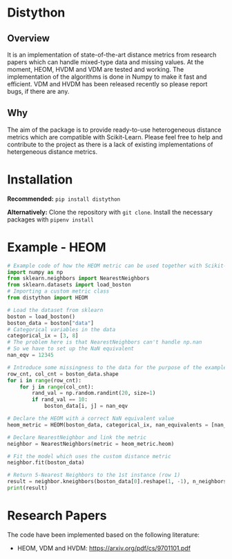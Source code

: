 # Distython
## Overview
It is an implementation of state-of-the-art distance metrics from research papers which can handle mixed-type data and missing values. At the moment, HEOM, HVDM and VDM are tested and working. The implementation of the algorithms is done in Numpy to make it fast and efficient. VDM and HVDM has been released recently so please report bugs, if there are any.
## Why
The aim of the package is to provide ready-to-use heterogeneous distance metrics which are compatible with Scikit-Learn.
Please feel free to help and contribute to the project as there is a lack of existing implementations of hetergeneous distance metrics.
# Installation
**Recommended:** 
`pip install distython`

**Alternatively:**
Clone the repository with `git clone`.
Install the necessary packages with `pipenv install`

# Example - HEOM
```python
# Example code of how the HEOM metric can be used together with Scikit-Learn
import numpy as np
from sklearn.neighbors import NearestNeighbors
from sklearn.datasets import load_boston
# Importing a custom metric class
from distython import HEOM

# Load the dataset from sklearn
boston = load_boston()
boston_data = boston["data"]
# Categorical variables in the data
categorical_ix = [3, 8]
# The problem here is that NearestNeighbors can't handle np.nan
# So we have to set up the NaN equivalent
nan_eqv = 12345

# Introduce some missingness to the data for the purpose of the example
row_cnt, col_cnt = boston_data.shape
for i in range(row_cnt):
    for j in range(col_cnt):
        rand_val = np.random.randint(20, size=1)
        if rand_val == 10:
            boston_data[i, j] = nan_eqv

# Declare the HEOM with a correct NaN equivalent value
heom_metric = HEOM(boston_data, categorical_ix, nan_equivalents = [nan_eqv])

# Declare NearestNeighbor and link the metric
neighbor = NearestNeighbors(metric = heom_metric.heom)

# Fit the model which uses the custom distance metric 
neighbor.fit(boston_data)

# Return 5-Nearest Neighbors to the 1st instance (row 1)
result = neighbor.kneighbors(boston_data[0].reshape(1, -1), n_neighbors = 5)
print(result)
```
# Research Papers
The code have been implemented based on the following literature:  
-  HEOM, VDM and HVDM: https://arxiv.org/pdf/cs/9701101.pdf
